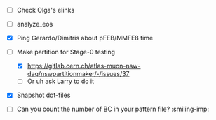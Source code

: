 - [ ] Check Olga's elinks
- [ ] analyze_eos
- [x] Ping Gerardo/Dimitris about pFEB/MMFE8 time
- [ ] Make partition for Stage-0 testing
  - [x] https://gitlab.cern.ch/atlas-muon-nsw-daq/nswpartitionmaker/-/issues/37
  - [ ] Or uh ask Larry to do it
- [x] Snapshot dot-files
- [ ] Can you count the number of BC in your pattern file? :smiling-imp:

